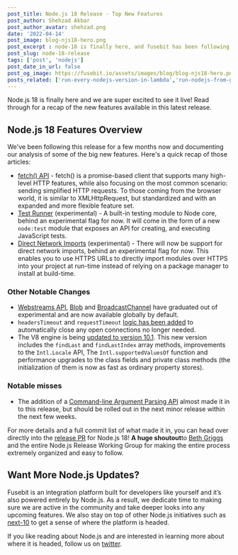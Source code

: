 ```yaml
---
post_title: Node.js 18 Release - Top New Features
post_author: Shehzad Akbar
post_author_avatar: shehzad.png
date: '2022-04-14'
post_image: blog-njs18-hero.png
post_excerpt : node-18 is finally here, and fusebit has been following what’s included for months now. Read our summaries of the big features in this latest Node release.
post_slug: node-18-release
tags: ['post', 'nodejs']
post_date_in_url: false
post_og_image: https://fusebit.io/assets/images/blog/blog-njs18-hero.png
posts_related: ['run-every-nodejs-version-in-lambda','run-nodejs-from-google-sheets',’undici-mocking’]
---
```


Node.js 18 is finally here and we are super excited to see it live! Read through for a recap of the new features available in this latest release. 

## Node.js 18 Features Overview

We've been following this release for a few months now and documenting our analysis of some of the big new features. Here's a quick recap of those articles:

- [fetch() API](https://fusebit.io/blog/node-fetch/) - fetch() is a promise-based client that supports many high-level HTTP features, while also focusing on the most common scenario: sending simplified HTTP requests. To those coming from the browser world, it is similar to XMLHttpRequest, but standardized and with an expanded and more flexible feature set. 
- [Test Runner](https://fusebit.io/blog/node-testing-comes-to-core/) (experimental) - A built-in testing module to Node core, behind an experimental flag for now. It will come in the form of a new `node:test` module that exposes an API for creating, and executing JavaScript tests. 
- [Direct Network Imports](https://fusebit.io/blog/nodejs-https-imports/) (experimental) - There will now be support for direct network imports, behind an experimental flag for now. This enables you to use HTTPS URLs to directly import modules over HTTPS into your project at run-time instead of relying on a package manager to install at build-time. 

### Other Notable Changes

- [Webstreams API](https://github.com/nodejs/node/pull/42225), [Blob](https://github.com/nodejs/node/pull/41270) and [BroadcastChannel](https://github.com/nodejs/node/pull/41271) have graduated out of experimental and are now available globally by default.
- `headersTimeout` and `requestTimeout` [logic has been added](https://github.com/nodejs/node/pull/41263) to automatically close any open connections no longer needed.
- The V8 engine is being [updated to version 10.1](https://github.com/nodejs/node/pull/41610). This new version includes the `findLast` and `findLastIndex` array methods, improvements to the `Intl.Locale` API, The `Intl.supportedValuesOf` function and performance upgrades to the class fields and private class methods (the initialization of them is now as fast as ordinary property stores).

### Notable misses 

- The addition of a [Command-line Argument Parsing API](https://github.com/nodejs/node/pull/42675) almost made it in to this release, but should be rolled out in the next minor release within the next few weeks.

For more details and a full commit list of what made it in, you can head over directly into the [release PR](https://github.com/nodejs/node/pull/42262) for Node.js 18! **A huge shoutout**to [Beth Griggs](https://twitter.com/bethgriggs_) and the entire Node.js Release Working Group for making the entire process extremely organized and easy to follow.

## Want More Node.js Updates?

Fusebit is an integration platform built for developers like yourself and it’s also powered entirely by Node.js. As a result, we dedicate time to making sure we are active in the community and take deeper looks into any upcoming features. We also stay on top of other Node.js initiatives such as [next-10](https://github.com/nodejs/next-10) to get a sense of where the platform is headed.

If you like reading about Node.js and are interested in learning more about where it is headed, follow us on [twitter](https://twitter.com/fusebitio).
